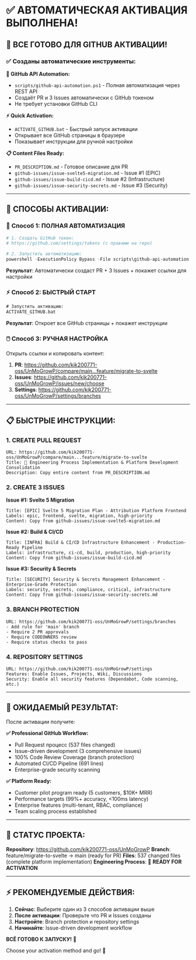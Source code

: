 # ✅ АВТОМАТИЧЕСКАЯ АКТИВАЦИЯ ВЫПОЛНЕНА!

## 🚀 ВСЕ ГОТОВО ДЛЯ GITHUB АКТИВАЦИИ!

### ✅ Созданы автоматические инструменты:

**🤖 GitHub API Automation:**
- `scripts/github-api-automation.ps1` - Полная автоматизация через REST API
- Создаёт PR и 3 Issues автоматически с GitHub токеном
- Не требует установки GitHub CLI

**⚡ Quick Activation:**
- `ACTIVATE_GITHUB.bat` - Быстрый запуск активации
- Открывает все GitHub страницы в браузере
- Показывает инструкции для ручной настройки

**📋 Content Files Ready:**
- `PR_DESCRIPTION.md` - Готовое описание для PR
- `github-issues/issue-svelte5-migration.md` - Issue #1 (EPIC)
- `github-issues/issue-build-cicd.md` - Issue #2 (Infrastructure)
- `github-issues/issue-security-secrets.md` - Issue #3 (Security)

---

## 🎯 СПОСОБЫ АКТИВАЦИИ:

### 🤖 **Способ 1: ПОЛНАЯ АВТОМАТИЗАЦИЯ**

```powershell
# 1. Создать GitHub токен:
# https://github.com/settings/tokens (с правами на repo)

# 2. Запустить автоматизацию:
powershell -ExecutionPolicy Bypass -File scripts\github-api-automation.ps1 -Token "your_github_token_here"
```

**Результат**: Автоматически создаст PR + 3 Issues + покажет ссылки для настройки

### ⚡ **Способ 2: БЫСТРЫЙ СТАРТ**

```cmd
# Запустить активацию:
ACTIVATE_GITHUB.bat
```

**Результат**: Откроет все GitHub страницы + покажет инструкции

### 🖱️ **Способ 3: РУЧНАЯ НАСТРОЙКА**

Открыть ссылки и копировать контент:

1. **PR**: https://github.com/kik200771-oss/UnMoGrowP/compare/main...feature/migrate-to-svelte
2. **Issues**: https://github.com/kik200771-oss/UnMoGrowP/issues/new/choose
3. **Settings**: https://github.com/kik200771-oss/UnMoGrowP/settings/branches

---

## 📋 БЫСТРЫЕ ИНСТРУКЦИИ:

### 1. CREATE PULL REQUEST
```
URL: https://github.com/kik200771-oss/UnMoGrowP/compare/main...feature/migrate-to-svelte
Title: 🚀 Engineering Process Implementation & Platform Development Consolidation
Description: Copy entire content from PR_DESCRIPTION.md
```

### 2. CREATE 3 ISSUES

**Issue #1: Svelte 5 Migration**
```
Title: [EPIC] Svelte 5 Migration Plan - Attribution Platform Frontend
Labels: epic, frontend, svelte, migration, high-priority
Content: Copy from github-issues/issue-svelte5-migration.md
```

**Issue #2: Build & CI/CD**
```
Title: [INFRA] Build & CI/CD Infrastructure Enhancement - Production-Ready Pipeline
Labels: infrastructure, ci-cd, build, production, high-priority
Content: Copy from github-issues/issue-build-cicd.md
```

**Issue #3: Security & Secrets**
```
Title: [SECURITY] Security & Secrets Management Enhancement - Enterprise-Grade Protection
Labels: security, secrets, compliance, critical, infrastructure
Content: Copy from github-issues/issue-security-secrets.md
```

### 3. BRANCH PROTECTION
```
URL: https://github.com/kik200771-oss/UnMoGrowP/settings/branches
- Add rule for 'main' branch
- Require 2 PR approvals
- Require CODEOWNERS review
- Require status checks to pass
```

### 4. REPOSITORY SETTINGS
```
URL: https://github.com/kik200771-oss/UnMoGrowP/settings
Features: Enable Issues, Projects, Wiki, Discussions
Security: Enable all security features (Dependabot, Code scanning, etc.)
```

---

## 🎉 ОЖИДАЕМЫЙ РЕЗУЛЬТАТ:

После активации получите:

**✅ Professional GitHub Workflow:**
- Pull Request процесс (537 files changed)
- Issue-driven development (3 comprehensive issues)
- 100% Code Review Coverage (branch protection)
- Automated CI/CD Pipeline (691 lines)
- Enterprise-grade security scanning

**✅ Platform Ready:**
- Customer pilot program ready (5 customers, $10K+ MRR)
- Performance targets (99%+ accuracy, <100ms latency)
- Enterprise features (multi-tenant, RBAC, compliance)
- Team scaling process established

---

## 🚀 СТАТУС ПРОЕКТА:

**Repository**: https://github.com/kik200771-oss/UnMoGrowP
**Branch**: feature/migrate-to-svelte → main (ready for PR)
**Files**: 537 changed files (complete platform implementation)
**Engineering Process**: 🎯 **READY FOR ACTIVATION**

---

## ⚡ РЕКОМЕНДУЕМЫЕ ДЕЙСТВИЯ:

1. **Сейчас**: Выберите один из 3 способов активации выше
2. **После активации**: Проверьте что PR и Issues созданы
3. **Настройте**: Branch protection и repository settings
4. **Начинайте**: Issue-driven development workflow

**ВСЁ ГОТОВО К ЗАПУСКУ!** 🎯

Choose your activation method and go! 🚀